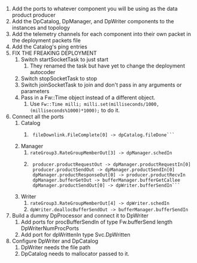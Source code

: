 1. Add the ports to whatever component you will be using as the data product producer
2. Add the DpCatalog, DpManager, and DpWriter components to the instances and topology
3. Add the telemetry channels for each component into their own packet in the deployment packets file
4. Add the Catalog's ping entries 
5. FIX THE FREAKING DEPLOYMENT
	1. Switch startSocketTask to just start
		1. They renamed the task but have yet to change the deployment autocoder
	2. Switch stopSocketTask to stop
	3. Switch joinSocketTask to join and don't pass in any arguments or parameters
	4. Pass in a Fw::Time object instead of a different object.
		1. Use `Fw::Time milli; milli.set(milliseconds/1000,(milliseconds%1000)*1000);` to do it.
6. Connect all the ports
	1. Catalog
		1. ```dpCatalog.fileOut -> fileDownlink.SendFile
			fileDownlink.FileComplete[0] -> dpCatalog.fileDone```
	2. Manager
		1. `rateGroup3.RateGroupMemberOut[3] -> dpManager.schedIn`
		2. ```producer.productGetOut -> dpManager.productGetIn[0]
			producer.productRequestOut -> dpManager.productRequestIn[0]
			producer.productSendOut -> dpManager.productSendIn[0]
			dpManager.productResponseOut[0] -> producer.productRecvIn
			dpManager.bufferGetOut -> bufferManager.bufferGetCallee
			dpManager.productSendOut[0] -> dpWriter.bufferSendIn```
	1. Writer
		1. `rateGroup3.RateGroupMemberOut[4] -> dpWriter.schedIn`
		2. `dpWriter.deallocBufferSendOut -> bufferManager.bufferSendIn`
7. Build a dummy DpProcessor and connect it to DpWriter
	1. Add ports for procBufferSendIn of type Fw.bufferSend length DpWriterNumProcPorts
	2. Add port for dpWrittenIn type Svc.DpWritten
8. Configure DpWriter and DpCatalog
	1. DpWriter needs the file path
	2. DpCatalog needs to mallocator passed to it.


